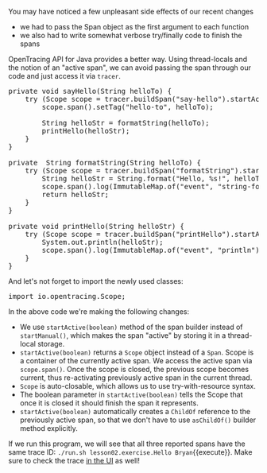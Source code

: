 You may have noticed a few unpleasant side effects of our recent changes
* we had to pass the Span object as the first argument to each function
* we also had to write somewhat verbose try/finally code to finish the spans

OpenTracing API for Java provides a better way. Using thread-locals and the notion of an "active span", we can avoid passing the span through our code and just access it via `tracer`.

<pre class="file" data-target="clipboard">
private void sayHello(String helloTo) {
    try (Scope scope = tracer.buildSpan("say-hello").startActive(true)) {
        scope.span().setTag("hello-to", helloTo);
        
        String helloStr = formatString(helloTo);
        printHello(helloStr);
    }
}

private  String formatString(String helloTo) {
    try (Scope scope = tracer.buildSpan("formatString").startActive(true)) {
        String helloStr = String.format("Hello, %s!", helloTo);
        scope.span().log(ImmutableMap.of("event", "string-format", "value", helloStr));
        return helloStr;
    }
}

private void printHello(String helloStr) {
    try (Scope scope = tracer.buildSpan("printHello").startActive(true)) {
        System.out.println(helloStr);
        scope.span().log(ImmutableMap.of("event", "println"));
    }
}
</pre>

And let's not forget to import the newly used classes:

<pre class="file" data-target="clipboard">
import io.opentracing.Scope;
</pre>

In the above code we're making the following changes:
* We use `startActive(boolean)` method of the span builder instead of `startManual()`, which makes the span "active" by storing it in a thread-local storage.
* `startActive(boolean)` returns a `Scope` object instead of a `Span`. Scope is a container of the currently active span. We access the active span via `scope.span()`. Once the scope is closed, the previous scope becomes current, thus re-activating previously active span in the current thread.
* `Scope` is auto-closable, which allows us to use try-with-resource syntax.
* The boolean parameter in `startActive(boolean)` tells the Scope that once it is closed it should finish the span it represents.
* `startActive(boolean)` automatically creates a `ChildOf` reference to the previously active span, so that we don't have to use `asChildOf()` builder method explicitly.

If we run this program, we will see that all three reported spans have the same trace ID: `./run.sh lesson02.exercise.Hello Bryan`{{execute}}. Make sure to check the trace [in the UI](https://[[HOST_SUBDOMAIN]]-16686-[[KATACODA_HOST]].environments.katacoda.com/search?service=hello-world) as well!